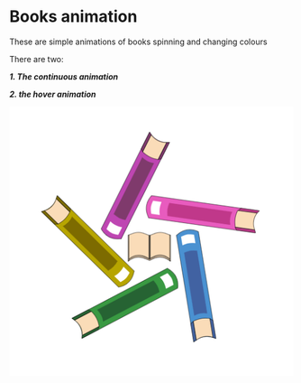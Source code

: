 # Books animation

These are simple animations of books spinning and changing colours

There are two:

***1. The continuous animation***

***2. the hover animation***

![books.png](media/books.png)